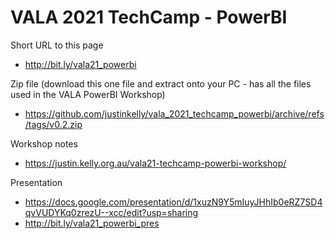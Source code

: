 # VALA 2021 TechCamp - PowerBI

Short URL to this page

* http://bit.ly/vala21_powerbi

Zip file (download this one file and extract onto your PC - has all the files used in the VALA PowerBI Workshop)

* https://github.com/justinkelly/vala_2021_techcamp_powerbi/archive/refs/tags/v0.2.zip

Workshop notes

* https://justin.kelly.org.au/vala21-techcamp-powerbi-workshop/

Presentation

* https://docs.google.com/presentation/d/1xuzN9Y5mIuyJHhIb0eRZ7SD4qvVUDYKq0zrezU--xcc/edit?usp=sharing
* http://bit.ly/vala21_powerbi_pres
